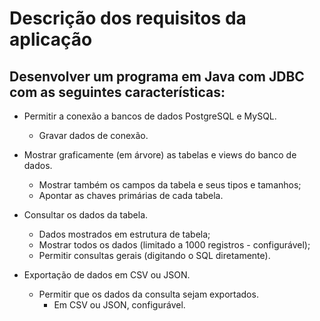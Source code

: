 # Descrição dos requisitos da aplicação

## Desenvolver um programa em Java com JDBC com as seguintes características:

- Permitir a conexão a bancos de dados PostgreSQL e MySQL.
    - Gravar dados de conexão.
   
- Mostrar graficamente (em árvore) as tabelas e views do banco de dados.
    - Mostrar também os campos da tabela e seus tipos e tamanhos;
    - Apontar as chaves primárias de cada tabela.

- Consultar os dados da tabela.
    - Dados mostrados em estrutura de tabela;
    - Mostrar todos os dados (limitado a 1000 registros - configurável);
    - Permitir consultas gerais (digitando o SQL diretamente).

- Exportação de dados em CSV ou JSON.
    - Permitir que os dados da consulta sejam exportados.
        - Em CSV ou JSON, configurável.
        

